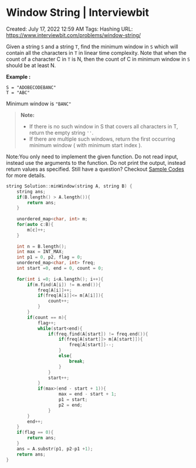 # Window String | Interviewbit

Created: July 17, 2022 12:59 AM
Tags: Hashing
URL: https://www.interviewbit.com/problems/window-string/

Given a string `S` and a string `T`, find the minimum window in `S` which will contain all the characters in `T` in linear time complexity.
 Note that when the count of a character C in `T` is N, then the count of C in minimum window in `S` should be at least N.

**Example :**

```
S = "ADOBECODEBANC"
T = "ABC"

```

Minimum window is `"BANC"`

> 
> 
> 
> **Note:**
> 
> - If there is no such window in S that covers all characters in T, return the empty string `''`.
> - If there are multiple such windows, return the first occurring minimum window ( with minimum start index ).

Note:You only need to implement the given function. Do not read input, instead use the arguments to the function. Do not print the output, instead return values as specified. Still have a question? Checkout [Sample Codes](https://www.interviewbit.com/pages/sample_codes/) for more details.

```cpp
string Solution::minWindow(string A, string B) {
    string ans;
    if(B.length() > A.length()){
        return ans;
    }
    
    unordered_map<char, int> m;
    for(auto c:B){
        m[c]++;
    }
    
    int n = B.length();
    int max = INT_MAX;
    int p1 = 0, p2, flag = 0;
    unordered_map<char, int> freq;
    int start =0, end = 0, count = 0;
    
    for(int i =0; i<A.length(); i++){
        if(m.find(A[i]) != m.end()){
            freq[A[i]]++;
            if(freq[A[i]]<= m[A[i]]){
                count++;
            }
        }
        if(count == n){
            flag++;
            while(start<end){
                if(freq.find(A[start]) != freq.end()){
                    if(freq[A[start]]> m[A[start]]){
                        freq[A[start]]--;
                    }
                    else{
                        break;
                    }
                }
                start++;
            }
            if(max>(end - start + 1)){
                    max = end - start + 1;
                    p1 = start;
                    p2 = end;
                }
        }
        end++;
    }
    if(flag == 0){
        return ans;
    }
    ans = A.substr(p1, p2-p1 +1);
    return ans;
}
```